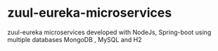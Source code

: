 # zuul-eureka-microservices
zuul-eureka microservices developed with NodeJs, Spring-boot using multiple databases MongoDB , MySQL and H2
